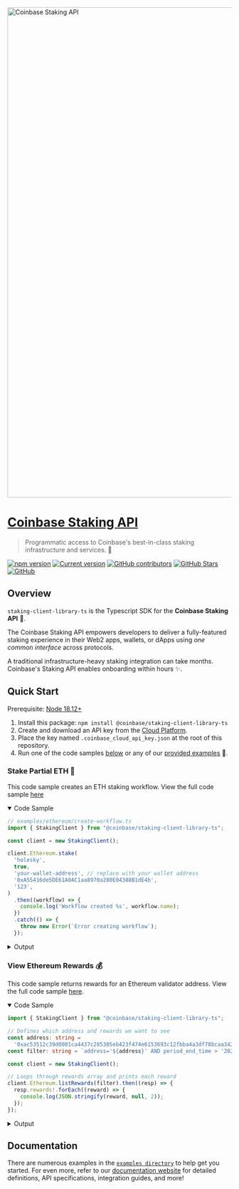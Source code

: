 <img src='docs/images/banner.svg' width='1100' alt='Coinbase Staking API'>

# [Coinbase Staking API](https://github.com/coinbase/staking-client-library-ts)

> Programmatic access to Coinbase's best-in-class staking infrastructure and services. :large_blue_circle:

[![npm version](https://badge.fury.io/js/@coinbase%2Fstaking-client-library-ts.svg)](https://badge.fury.io/js/@coinbase%2Fstaking-client-library-ts) [![Current version](https://img.shields.io/github/tag/coinbase/staking-client-library-ts?color=3498DB&label=version)](https://github.com/coinbase/staking-client-library-ts/releases) [![GitHub contributors](https://img.shields.io/github/contributors/coinbase/staking-client-library-ts?color=3498DB)](https://github.com/coinbase/staking-client-library-ts/graphs/contributors) [![GitHub Stars](https://img.shields.io/github/stars/coinbase/staking-client-library-ts.svg?color=3498DB)](https://github.com/coinbase/staking-client-library-ts/stargazers) [![GitHub](https://img.shields.io/github/license/coinbase/staking-client-library-ts?color=3498DB)](https://github.com/coinbase/staking-client-library-ts/blob/main/LICENSE)

## Overview

`staking-client-library-ts` is the Typescript SDK for the **Coinbase Staking API** :large_blue_circle:.

The Coinbase Staking API empowers developers to deliver a fully-featured staking experience in their Web2 apps, wallets, or dApps using *one common interface* across protocols.

A traditional infrastructure-heavy staking integration can take months. Coinbase's Staking API enables onboarding within hours :sparkles:.

## Quick Start

Prerequisite: [Node 18.12+](https://nodejs.org/en/blog/release/v18.12.0)

1. Install this package: `npm install @coinbase/staking-client-library-ts`
2. Create and download an API key from the [Cloud Platform](https://portal.cloud.coinbase.com/access/api).
3. Place the key named `.coinbase_cloud_api_key.json` at the root of this repository.
4. Run one of the code samples [below](#stake-partial-eth-💠) or any of our [provided examples](./examples/) :rocket:.

### Stake Partial ETH :diamond_shape_with_a_dot_inside:

This code sample creates an ETH staking workflow. View the full code sample [here](examples/ethereum/create-workflow.ts)

<details open>
  <summary>Code Sample</summary>

```typescript
// examples/ethereum/create-workflow.ts
import { StakingClient } from "@coinbase/staking-client-library-ts";

const client = new StakingClient();

client.Ethereum.stake(
  'holesky',
  true,
  'your-wallet-address', // replace with your wallet address
  '0xA55416de5DE61A0AC1aa8970a280E04388B1dE4b',
  '123',
)
  .then((workflow) => {
    console.log('Workflow created %s', workflow.name);
  })
  .catch(() => {
    throw new Error(`Error creating workflow`);
  });
```

</details>

   <details>
     <summary>Output</summary>

   ```text
   Workflow created: projects/62376b2f-3f24-42c9-9025-d576a3c06d6f/workflows/ffbf9b45-c57b-49cb-a4d5-fdab66d8cb25
   ```

   </details>

### View Ethereum Rewards :moneybag:

This code sample returns rewards for an Ethereum validator address. View the full code sample [here](examples/ethereum/list-rewards.ts).

<details open>
  <summary>Code Sample</summary>

```typescript
import { StakingClient } from "@coinbase/staking-client-library-ts";

// Defines which address and rewards we want to see
const address: string =
  '0xac53512c39d0081ca4437c285305eb423f474e6153693c12fbba4a3df78bcaa3422b31d800c5bea71c1b017168a60474';
const filter: string = `address='${address}' AND period_end_time > '2024-02-25T00:00:00Z' AND period_end_time < '2024-02-27T00:00:00Z'`;

const client = new StakingClient();

// Loops through rewards array and prints each reward
client.Ethereum.listRewards(filter).then((resp) => {
  resp.rewards!.forEach((reward) => {
    console.log(JSON.stringify(reward, null, 2));
  });
});
```

</details>

   <details>
     <summary>Output</summary>

   ```json
   {
      "address": "0xac53512c39d0081ca4437c285305eb423f474e6153693c12fbba4a3df78bcaa3422b31d800c5bea71c1b017168a60474",
      "date": "2024-02-25",
      "aggregationUnit": "DAY",
      "periodStartTime": "2024-02-25T00:00:00Z",
      "periodEndTime": "2024-02-25T23:59:59Z",
      "totalEarnedNativeUnit": {
         "amount": "0.002183619",
         "exp": "18",
         "ticker": "ETH",
         "rawNumeric": "2183619000000000"
      },
      "totalEarnedUsd": [
         {
            "source": "COINBASE_EXCHANGE",
            "conversionTime": "2024-02-26T00:09:00Z",
            "amount": {
               "amount": "6.79",
               "exp": "2",
               "ticker": "USD",
               "rawNumeric": "679"
            },
            "conversionPrice": "3105.780029"
         }
      ],
      "endingBalance": null,
      "protocol": "ethereum"
   }
   {
      "address": "0xac53512c39d0081ca4437c285305eb423f474e6153693c12fbba4a3df78bcaa3422b31d800c5bea71c1b017168a60474",
      "date": "2024-02-26",
      "aggregationUnit": "DAY",
      "periodStartTime": "2024-02-26T00:00:00Z",
      "periodEndTime": "2024-02-26T23:59:59Z",
      "totalEarnedNativeUnit": {
         "amount": "0.002182946",
         "exp": "18",
         "ticker": "ETH",
         "rawNumeric": "2182946000000000"
      },
      "totalEarnedUsd": [
         {
            "source": "COINBASE_EXCHANGE",
            "conversionTime": "2024-02-27T00:09:00Z",
            "amount": {
               "amount": "6.94",
               "exp": "2",
               "ticker": "USD",
               "rawNumeric": "694"
            },
            "conversionPrice": "3178.889893"
         }
      ],
      "endingBalance": null,
      "protocol": "ethereum"
   }
   ```

   </details>

## Documentation

There are numerous examples in the [`examples directory`](./examples) to help get you started. For even more, refer to our [documentation website](https://docs.cloud.coinbase.com/) for detailed definitions, API specifications, integration guides, and more!
